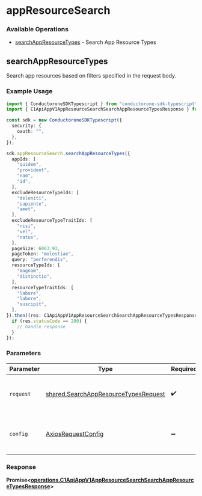 # appResourceSearch

### Available Operations

* [searchAppResourceTypes](#searchappresourcetypes) - Search App Resource Types

## searchAppResourceTypes

 Search app resources based on filters specified in the request body.


### Example Usage

```typescript
import { ConductoroneSDKTypescript } from "conductorone-sdk-typescript";
import { C1ApiAppV1AppResourceSearchSearchAppResourceTypesResponse } from "conductorone-sdk-typescript/dist/sdk/models/operations";

const sdk = new ConductoroneSDKTypescript({
  security: {
    oauth: "",
  },
});

sdk.appResourceSearch.searchAppResourceTypes({
  appIds: [
    "quidem",
    "provident",
    "nam",
    "id",
  ],
  excludeResourceTypeIds: [
    "deleniti",
    "sapiente",
    "amet",
  ],
  excludeResourceTypeTraitIds: [
    "nisi",
    "vel",
    "natus",
  ],
  pageSize: 6063.93,
  pageToken: "molestiae",
  query: "perferendis",
  resourceTypeIds: [
    "magnam",
    "distinctio",
  ],
  resourceTypeTraitIds: [
    "labore",
    "labore",
    "suscipit",
  ],
}).then((res: C1ApiAppV1AppResourceSearchSearchAppResourceTypesResponse) => {
  if (res.statusCode == 200) {
    // handle response
  }
});
```

### Parameters

| Parameter                                                                                    | Type                                                                                         | Required                                                                                     | Description                                                                                  |
| -------------------------------------------------------------------------------------------- | -------------------------------------------------------------------------------------------- | -------------------------------------------------------------------------------------------- | -------------------------------------------------------------------------------------------- |
| `request`                                                                                    | [shared.SearchAppResourceTypesRequest](../../models/shared/searchappresourcetypesrequest.md) | :heavy_check_mark:                                                                           | The request object to use for the request.                                                   |
| `config`                                                                                     | [AxiosRequestConfig](https://axios-http.com/docs/req_config)                                 | :heavy_minus_sign:                                                                           | Available config options for making requests.                                                |


### Response

**Promise<[operations.C1ApiAppV1AppResourceSearchSearchAppResourceTypesResponse](../../models/operations/c1apiappv1appresourcesearchsearchappresourcetypesresponse.md)>**

